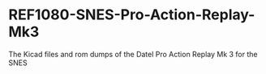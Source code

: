 # REF1080-SNES-Pro-Action-Replay-Mk3
The Kicad files and rom dumps of the Datel Pro Action Replay Mk 3 for the SNES
